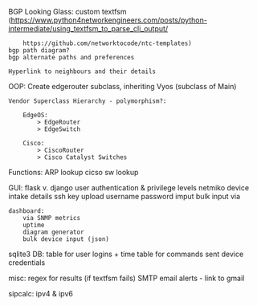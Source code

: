 BGP Looking Glass:
    custom textfsm 
        (https://www.python4networkengineers.com/posts/python-intermediate/using_textfsm_to_parse_cli_output/
        
        https://github.com/networktocode/ntc-templates)
    bgp path diagram?
    bgp alternate paths and preferences

    Hyperlink to neighbours and their details

OOP:
    Create edgerouter subclass, inheriting Vyos (subclass of Main)

    Vendor Superclass Hierarchy - polymorphism?:

        EdgeOS:
            > EdgeRouter
            > EdgeSwitch

        Cisco:                      
            > CiscoRouter
            > Cisco Catalyst Switches
                
Functions:
    ARP lookup cicso sw lookup

GUI:
    flask v. django
    user authentication & privilege levels
    netmiko device intake details
        ssh key upload
        username password imput
        bulk input via 
    
    dashboard:
        via SNMP metrics
        uptime 
        diagram generator
        bulk device input (json)
        
sqlite3 DB:
    table for user logins + time
    table for commands sent
    device credentials

misc:
    regex for results (if textfsm fails)
    SMTP email alerts - link to gmail

sipcalc:
    ipv4 & ipv6